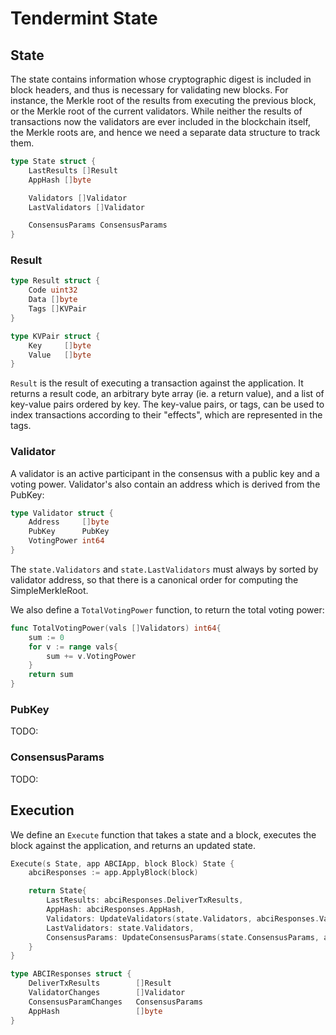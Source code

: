 # Tendermint State

## State

The state contains information whose cryptographic digest is included in block headers, and thus is
necessary for validating new blocks. For instance, the Merkle root of the results from executing the
previous block, or the Merkle root of the current validators. While neither the results of
transactions now the validators are ever included in the blockchain itself, the Merkle roots are,
and hence we need a separate data structure to track them.

```go
type State struct {
    LastResults []Result
    AppHash []byte

    Validators []Validator
    LastValidators []Validator

    ConsensusParams ConsensusParams
}
```

### Result

```go
type Result struct {
    Code uint32
    Data []byte
    Tags []KVPair
}

type KVPair struct {
    Key     []byte
    Value   []byte
}
```

`Result` is the result of executing a transaction against the application.
It returns a result code, an arbitrary byte array (ie. a return value),
and a list of key-value pairs ordered by key. The key-value pairs, or tags,
can be used to index transactions according to their "effects", which are
represented in the tags.

### Validator

A validator is an active participant in the consensus with a public key and a voting power.
Validator's also contain an address which is derived from the PubKey:

```go
type Validator struct {
    Address     []byte
    PubKey      PubKey
    VotingPower int64
}
```

The `state.Validators` and `state.LastValidators` must always by sorted by validator address,
so that there is a canonical order for computing the SimpleMerkleRoot.

We also define a `TotalVotingPower` function, to return the total voting power:

```go
func TotalVotingPower(vals []Validators) int64{
    sum := 0
    for v := range vals{
        sum += v.VotingPower
    }
    return sum
}
```

### PubKey

TODO:

### ConsensusParams

TODO:

## Execution

We define an `Execute` function that takes a state and a block,
executes the block against the application, and returns an updated state.

```go
Execute(s State, app ABCIApp, block Block) State {
    abciResponses := app.ApplyBlock(block)

    return State{
        LastResults: abciResponses.DeliverTxResults,
        AppHash: abciResponses.AppHash,
        Validators: UpdateValidators(state.Validators, abciResponses.ValidatorChanges),
        LastValidators: state.Validators,
        ConsensusParams: UpdateConsensusParams(state.ConsensusParams, abci.Responses.ConsensusParamChanges),
    }
}

type ABCIResponses struct {
    DeliverTxResults        []Result
    ValidatorChanges        []Validator
    ConsensusParamChanges   ConsensusParams
    AppHash                 []byte
}
```
